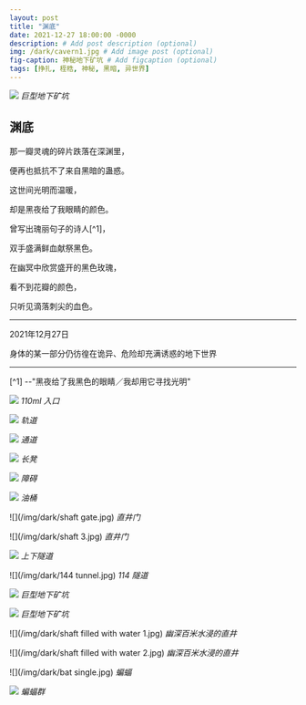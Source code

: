 ```yaml
---
layout: post
title: "渊底"
date: 2021-12-27 18:00:00 -0000
description: # Add post description (optional)
img: /dark/cavern1.jpg # Add image post (optional)
fig-caption: 神秘地下矿坑 # Add figcaption (optional)
tags: [挣扎, 桎梏, 神秘, 黑暗, 异世界]
---
```


![](/img/dark/cavern1.jpg)
*巨型地下矿坑*

## 渊底

那一瓣灵魂的碎片跌落在深渊里，

便再也抵抗不了来自黑暗的蛊惑。


这世间光明而温暖，

却是黑夜给了我眼睛的颜色。


曾写出瑰丽句子的诗人[^1]，

双手盛满鲜血献祭黑色。


在幽冥中欣赏盛开的黑色玫瑰，

看不到花瓣的颜色，

只听见滴落刺尖的血色。


---

2021年12月27日

身体的某一部分仍彷徨在诡异、危险却充满诱惑的地下世界

---

[^1] --"黑夜给了我黑色的眼睛／我却用它寻找光明"

![](/img/dark/entrance.jpg)
*110ml 入口*

![](/img/dark/rail.jpg)
*轨道*

![](/img/dark/passage.jpg)
*通道*

![](/img/dark/bench.jpg)
*长凳*

![](/img/dark/block.jpg)
*障碍*

![](/img/dark/bucket.jpg)
*油桶*

![](/img/dark/shaft gate.jpg)
*直井门*

![](/img/dark/shaft 3.jpg)
*直井门*

![](/img/dark/tunnel3)
*上下隧道*

![](/img/dark/144 tunnel.jpg)
*114 隧道*

![](/img/dark/cavern2.jpg)
*巨型地下矿坑*

![](/img/dark/cavern5.jpg)
*巨型地下矿坑*

![](/img/dark/shaft filled with water 1.jpg)
*幽深百米水浸的直井*

![](/img/dark/shaft filled with water 2.jpg)
*幽深百米水浸的直井*

![](/img/dark/bat single.jpg)
*蝙蝠*

![](/img/dark/bats.jpg)
*蝙蝠群*

